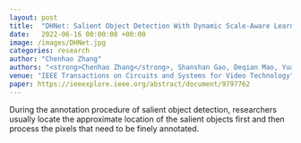 ```yaml
---
layout: post
title:  "DHNet: Salient Object Detection With Dynamic Scale-Aware Learning and Hard-Sample Refinement"
date:   2022-06-16 00:00:00 +00:00
image: /images/DHNet.jpg
categories: research
author: "Chenhao Zhang"
authors: "<strong>Chenhao Zhang</strong>, Shanshan Gao, Deqian Mao, Yuanfeng Zhou"
venue: "IEEE Transactions on Circuits and Systems for Video Technology"
paper: https://ieeexplore.ieee.org/abstract/document/9797762
---
```

During the annotation procedure of salient object detection, researchers usually locate the approximate location of the salient objects first and then process the pixels that need to be finely annotated.